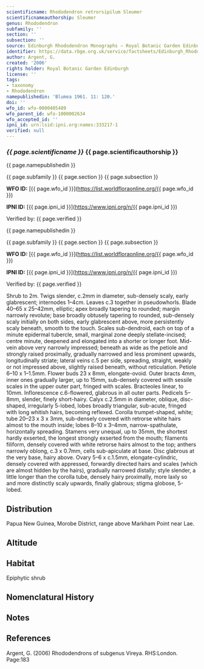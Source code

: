 ```yaml
---
scientificname: Rhododendron retrorsipilum Sleumer
scientificnameauthorship: Sleumer
genus: Rhododendron
subfamily: ''
section: ''
subsection: ''
source: Edinburgh Rhododendron Monographs – Royal Botanic Garden Edinburgh
identifier: https://data.rbge.org.uk/service/factsheets/Edinburgh_Rhododendron_Monographs.xhtml
author: Argent, G.
created: '2006'
rights holder: Royal Botanic Garden Edinburgh
license: ''
tags:
- taxonomy
- Rhododendron
namepublishedin: 'Blumea 1961. 11: 120.'
doi: ''
wfo_id: wfo-0000405489
wfo_parent_id: wfo-1000002634
wfo_accepted_id: ''
ipni_id: urn:lsid:ipni.org:names:333217-1
verified: null
---
```

### _{{ page.scientificname }}_ {{ page.scientificauthorship }}
 {{ page.namepublishedin }}

{{ page.subfamily }} {{ page.section }} {{ page.subsection }}

**WFO ID:** [{{ page.wfo_id }}](https://list.worldfloraonline.org/{{ page.wfo_id }})

**IPNI ID:** [{{ page.ipni_id }}](https://www.ipni.org/n/{{ page.ipni_id }})

Verified by: {{ page.verified }}

 {{ page.namepublishedin }}

{{ page.subfamily }} {{ page.section }} {{ page.subsection }}

**WFO ID:** [{{ page.wfo_id }}](https://list.worldfloraonline.org/{{ page.wfo_id }})

**IPNI ID:** [{{ page.ipni_id }}](https://www.ipni.org/n/{{ page.ipni_id }})

Verified by: {{ page.verified }}



Shrub to 2m. Twigs slender, c.2mm in diameter, sub-densely scaly, early glabrescent; internodes 1–4cm. Leaves c.3 together in pseudowhorls. Blade 40–65 x 25–42mm, elliptic; apex broadly tapering to rounded; margin narrowly revolute; base broadly obtusely tapering to rounded, sub-densely scaly initially on both sides, early glabrescent above, more persistently scaly beneath, smooth to the touch. Scales sub-dendroid, each on top of a minute epidermal tubercle, small, marginal zone deeply stellate-incised; centre minute, deepened and elongated into a shorter or longer foot. Mid-vein above very narrowly impressed; beneath as wide as the petiole and strongly raised proximally, gradually narrowed and less prominent upwards, longitudinally striate; lateral veins c.5 per side, spreading, straight, weakly or not impressed above, slightly raised beneath, without reticulation. Petiole 6–10 x 1–1.5mm. Flower buds 23 x 8mm, elongate-ovoid. Outer bracts 4mm, inner ones gradually larger, up to 15mm, sub-densely covered with sessile scales in the upper outer part, fringed with scales. Bracteoles linear, to 10mm. Inflor­escence c.6-flowered, glabrous in all outer parts. Pedicels 5–8mm, slender, finely short-hairy. Calyx c.2.5mm in diameter, oblique, disc-shaped, irregularly 5-lobed, lobes broadly triangular, sub-acute, fringed with long whitish hairs, becoming reflexed. Corolla trumpet-shaped, white; tube 20–23 x 3 x 3mm, sub-densely covered with retrorse white hairs almost to the mouth inside; lobes 8–10 x 3–4mm, narrow-spathulate, horizontally spreading. Stamens very unequal, up to 35mm, the shortest hardly exserted, the longest strongly exserted from the mouth; filaments filiform, densely covered with white retrorse hairs almost to the top; anthers narrowly oblong, c.3 x 0.7mm, cells sub-apiculate at base. Disc glabrous at the very base, hairy above. Ovary 5–6 x c.1.5mm, elong­ate-cylindric, densely covered with appressed, forwardly directed hairs and scales (which are almost hidden by the hairs), gradually narrowed distally; style slender, a little longer than the corolla tube, densely hairy proximally, more laxly so and more distinctly scaly upwards, finally glabrous; stigma globose, 5-lobed.

## Distribution
Papua New Guinea, Morobe District, range above Markham Point near Lae.

## Altitude


## Habitat
Epiphytic shrub

## Nomenclatural History

                       
## Notes


## References

Argent, G. (2006) Rhododendrons of subgenus Vireya. RHS:London. Page:183
